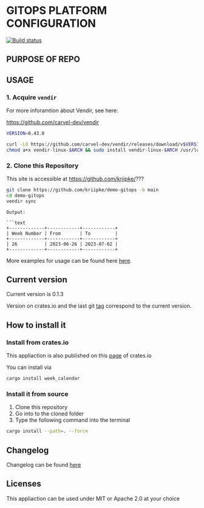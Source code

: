 # GITOPS PLATFORM CONFIGURATION 

[![Build status](https://github.com/kriipke/demo-gitops)](https://github.com/boolpurist/week_calendar_cli/actions)

## PURPOSE OF REPO 

## USAGE


### 1. Acquire `vendir` 

For more inforamtion about Vendir, see here:

https://github.com/carvel-dev/vendir

```sh
VERSION=0.43.0

curl -LO https://github.com/carvel-dev/vendir/releases/download/v$VERSION/vendir-linux-$ARCH
chmod a+x vendir-linux-$ARCH && sudo install vendir-linux-$ARCH /usr/local/bin/vendir
```

### 2. Clone this Repository


This site is accessible at https://github.com/kriipke/???

```sh
git clone https://github.com/kriipke/demo-gitops -b main 
cd demo-gitops 
vendir sync
```

```
Output:

```text
+-------------+------------+------------+
| Week Number | From       | To         |
+-------------+------------+------------+
| 26          | 2023-06-26 | 2023-07-02 |
+-------------+------------+------------+
```

More examples for usage can be found here [here](./Examples.md).

## Current version

Current version is 0.1.3

Version on crates.io and the last git [tag](https://github.com/BoolPurist/week_calendar_cli/releases/tag/v0.1.3) 
correspond to the current version. 

## How to install it

### Install from crates.io

This appliaction is also published on this [page](https://crates.io/crates/week_calendar) of crates.io 

You can install via 
```sh
cargo install week_calendar
```

### Install it from source

1. Clone this repository
2. Go into to the cloned folder
3. Type the following command into the terminal

```sh
cargo install --path=. --force
```

## Changelog 

Changelog can be found [here](./CHANGELOG.md)

## Licenses

This appliaction can be used under MIT or Apache 2.0 at your choice
